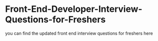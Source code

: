 # Front-End-Developer-Interview-Questions-for-Freshers
you can find the updated front end interview questions for freshers here
